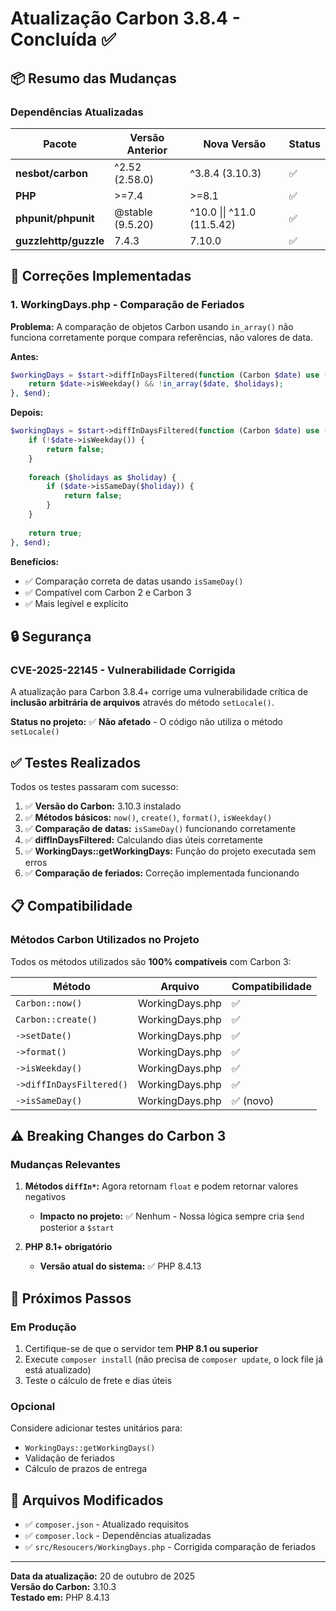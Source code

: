 # Atualização Carbon 3.8.4 - Concluída ✅

## 📦 Resumo das Mudanças

### Dependências Atualizadas

| Pacote | Versão Anterior | Nova Versão | Status |
|--------|----------------|-------------|--------|
| **nesbot/carbon** | ^2.52 (2.58.0) | ^3.8.4 (3.10.3) | ✅ |
| **PHP** | >=7.4 | >=8.1 | ✅ |
| **phpunit/phpunit** | @stable (9.5.20) | ^10.0 \|\| ^11.0 (11.5.42) | ✅ |
| **guzzlehttp/guzzle** | 7.4.3 | 7.10.0 | ✅ |

## 🔧 Correções Implementadas

### 1. WorkingDays.php - Comparação de Feriados
**Problema:** A comparação de objetos Carbon usando `in_array()` não funciona corretamente porque compara referências, não valores de data.

**Antes:**
```php
$workingDays = $start->diffInDaysFiltered(function (Carbon $date) use ($holidays) {
    return $date->isWeekday() && !in_array($date, $holidays);
}, $end);
```

**Depois:**
```php
$workingDays = $start->diffInDaysFiltered(function (Carbon $date) use ($holidays) {
    if (!$date->isWeekday()) {
        return false;
    }
    
    foreach ($holidays as $holiday) {
        if ($date->isSameDay($holiday)) {
            return false;
        }
    }
    
    return true;
}, $end);
```

**Benefícios:**
- ✅ Comparação correta de datas usando `isSameDay()`
- ✅ Compatível com Carbon 2 e Carbon 3
- ✅ Mais legível e explícito

## 🔒 Segurança

### CVE-2025-22145 - Vulnerabilidade Corrigida
A atualização para Carbon 3.8.4+ corrige uma vulnerabilidade crítica de **inclusão arbitrária de arquivos** através do método `setLocale()`.

**Status no projeto:** ✅ **Não afetado** - O código não utiliza o método `setLocale()`

## ✅ Testes Realizados

Todos os testes passaram com sucesso:

1. ✅ **Versão do Carbon:** 3.10.3 instalado
2. ✅ **Métodos básicos:** `now()`, `create()`, `format()`, `isWeekday()`
3. ✅ **Comparação de datas:** `isSameDay()` funcionando corretamente
4. ✅ **diffInDaysFiltered:** Calculando dias úteis corretamente
5. ✅ **WorkingDays::getWorkingDays:** Função do projeto executada sem erros
6. ✅ **Comparação de feriados:** Correção implementada funcionando

## 📋 Compatibilidade

### Métodos Carbon Utilizados no Projeto
Todos os métodos utilizados são **100% compatíveis** com Carbon 3:

| Método | Arquivo | Compatibilidade |
|--------|---------|-----------------|
| `Carbon::now()` | WorkingDays.php | ✅ |
| `Carbon::create()` | WorkingDays.php | ✅ |
| `->setDate()` | WorkingDays.php | ✅ |
| `->format()` | WorkingDays.php | ✅ |
| `->isWeekday()` | WorkingDays.php | ✅ |
| `->diffInDaysFiltered()` | WorkingDays.php | ✅ |
| `->isSameDay()` | WorkingDays.php | ✅ (novo) |

## ⚠️ Breaking Changes do Carbon 3

### Mudanças Relevantes
1. **Métodos `diffIn*`:** Agora retornam `float` e podem retornar valores negativos
   - **Impacto no projeto:** ✅ Nenhum - Nossa lógica sempre cria `$end` posterior a `$start`

2. **PHP 8.1+ obrigatório**
   - **Versão atual do sistema:** ✅ PHP 8.4.13

## 🚀 Próximos Passos

### Em Produção
1. Certifique-se de que o servidor tem **PHP 8.1 ou superior**
2. Execute `composer install` (não precisa de `composer update`, o lock file já está atualizado)
3. Teste o cálculo de frete e dias úteis

### Opcional
Considere adicionar testes unitários para:
- `WorkingDays::getWorkingDays()`
- Validação de feriados
- Cálculo de prazos de entrega

## 📝 Arquivos Modificados

- ✅ `composer.json` - Atualizado requisitos
- ✅ `composer.lock` - Dependências atualizadas
- ✅ `src/Resoucers/WorkingDays.php` - Corrigida comparação de feriados

---

**Data da atualização:** 20 de outubro de 2025  
**Versão do Carbon:** 3.10.3  
**Testado em:** PHP 8.4.13

